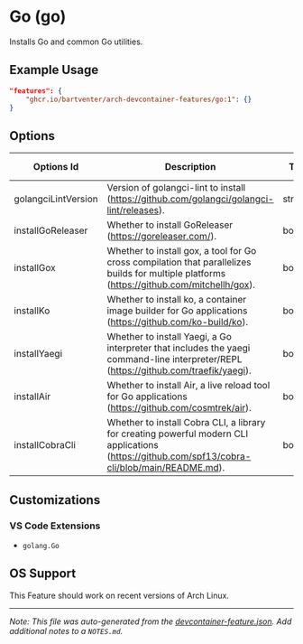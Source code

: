 
# Go (go)

Installs Go and common Go utilities.

## Example Usage

```json
"features": {
    "ghcr.io/bartventer/arch-devcontainer-features/go:1": {}
}
```

## Options

| Options Id | Description | Type | Default Value |
|-----|-----|-----|-----|
| golangciLintVersion | Version of golangci-lint to install (https://github.com/golangci/golangci-lint/releases). | string | latest |
| installGoReleaser | Whether to install GoReleaser (https://goreleaser.com/). | boolean | false |
| installGox | Whether to install gox, a tool for Go cross compilation that parallelizes builds for multiple platforms (https://github.com/mitchellh/gox). | boolean | false |
| installKo | Whether to install ko, a container image builder for Go applications (https://github.com/ko-build/ko). | boolean | false |
| installYaegi | Whether to install Yaegi, a Go interpreter that includes the yaegi command-line interpreter/REPL (https://github.com/traefik/yaegi). | boolean | false |
| installAir | Whether to install Air, a live reload tool for Go applications (https://github.com/cosmtrek/air). | boolean | false |
| installCobraCli | Whether to install Cobra CLI, a library for creating powerful modern CLI applications (https://github.com/spf13/cobra-cli/blob/main/README.md). | boolean | false |

## Customizations

### VS Code Extensions

- `golang.Go`

## OS Support

This Feature should work on recent versions of Arch Linux.


---

_Note: This file was auto-generated from the [devcontainer-feature.json](https://github.com/bartventer/arch-devcontainer-features/blob/main/src/go/devcontainer-feature.json).  Add additional notes to a `NOTES.md`._
